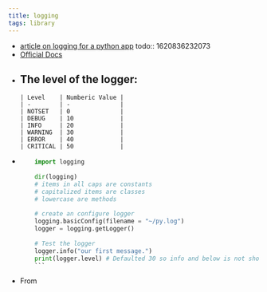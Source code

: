 ```yaml
---
title: logging
tags: library
---
```


- [article on logging for a python app](https://towardsdatascience.com/the-reusable-python-logging-template-for-all-your-data-science-apps-551697c8540)
  todo:: 1620836232073
- [Official Docs](https://docs.python.org/3/library/logging.html#)
- The level of the logger:
	-
	  | Level    | Numberic Value |
	  | -        | -              |
	  | NOTSET   | 0              |
	  | DEBUG    | 10             |
	  | INFO     | 20             |
	  | WARNING  | 30             |
	  | ERROR    | 40             |
	  | CRITICAL | 50             |
-
  ```python
      import logging
      
      dir(logging)
      # items in all caps are constants
      # capitalized items are classes
      # lowercase are methods
      
      # create an configure logger
      logging.basicConfig(filename = "~/py.log")
      logger = logging.getLogger()
      
      # Test the logger
      logger.info("our first message.")
      print(logger.level) # Defaulted 30 so info and below is not shown
      ```
- From